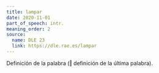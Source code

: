 ```yaml
---
title: lampar
date: 2020-11-01
part_of_speech: intr.
meaning_order: 2
source:
  name: DLE 23
  link: https://dle.rae.es/lampar
---
```

Definición de la palabra (‖ definición de la última palabra).
